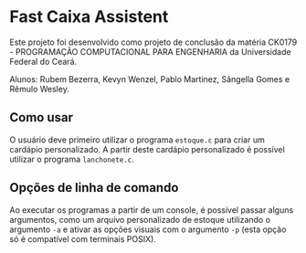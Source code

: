 # Fast Caixa Assistent

Este projeto foi desenvolvido como projeto de conclusão da matéria CK0179 - PROGRAMAÇÃO COMPUTACIONAL PARA ENGENHARIA da Universidade Federal do Ceará.

Alunos: Rubem Bezerra, Kevyn Wenzel, Pablo Martinez, Sângella Gomes e Rêmulo Wesley.

## Como usar

O usuário deve primeiro utilizar o programa `estoque.c` para criar um cardápio personalizado. A partir deste cardápio personalizado é possível utilizar o programa `lanchonete.c`.

## Opções de linha de comando

Ao executar os programas a partir de um console, é possível passar alguns argumentos, como um arquivo personalizado de estoque utilizando o argumento `-a` e ativar as opções visuais com o argumento `-p` (esta opção só é compatível com terminais POSIX).
